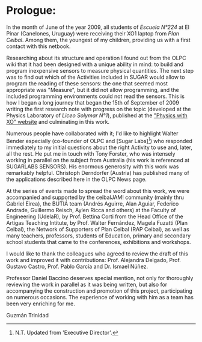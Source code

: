 # Prologue:

In the month of June of the year 2009, all students of *Escuela N°224* at El Pinar (Canelones, Uruguay) were receiving their XO1 laptop from *Plan Ceibal*. Among them, the youngest of my children, providing us with a first contact with this netbook.

Researching about its structure and operation I found out from the OLPC wiki that it had been designed with a unique ability in mind: to build and program inexpensive sensors to measure physical quantities. The next step was to find out which of the Activities included in SUGAR would allow to program the reading of these sensors: the one that seemed most appropriate was "Measure", but it did not allow programming, and the included programming environments could not read the sensors. This is how I began a long journey that began the 15th of September of 2009 writing the first research note with progress on the topic (developed at the Physics Laboratory of *Liceo Solymar N°1*), published at the ["Physics with XO" website](https://sites.google.com/site/solymar1fisica/fisica-con-xo-investigacion-) and culminating in this work.

Numerous people have collaborated with it; I'd like to highlight Walter Bender especially (co-founder of OLPC and [Sugar Labs][^1]) who responded immediately to my initial questions about the right Activity to use and, later, all the rest. He put me in touch with Tony Forster, who was intensely working in parallel on the subject from Australia (his work is referenced at SUGARLABS SENSORS). His enormous generosity with this work was remarkably helpful. Christoph Derndorfer (Austria) has published many of the applications described here in the OLPC News page.

[^1]: N.T. Updated from 'Executive Director'.

At the series of events made to spread the word about this work, we were accompanied and supported by the ceibalJAM! community (mainly thru Gabriel Eirea), the BUTIÁ team (Andrés Aguirre, Alan Aguiar, Federico Andrade, Guillermo Reisch, Aylen Ricca and others) at the Faculty of Engineering (UdelaR), by Prof. Bettina Corti from the Head Office of the Artigas Teaching Intitute, by Prof. Walter Fernández, Magela Fuzatti (Plan Ceibal), the Network of Supporters of Plan Ceibal (RAP Ceibal), as well as many teachers, professors, students of Education, primary and secondary school students that came to the conferences, exhibitions and workshops.

I would like to thank the colleagues who agreed to review the draft of this work and improved it with contributions: Prof. Alejandra Delgado, Prof. Gustavo Castro, Prof. Pablo García and Dr. Ismael Núñez.

Professor Daniel Baccino deserves special mention, not only for thoroughly reviewing the work in parallel as it was being written, but also for accompanying the construction and promotion of this project, participating on numerous occasions. The experience of working with him as a team has been very enriching for me.

Guzmán Trinidad

